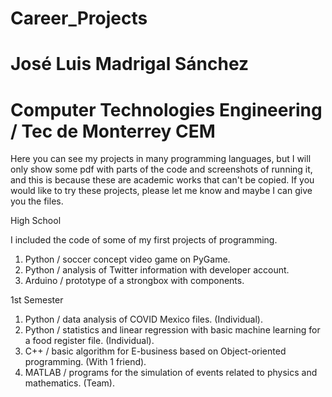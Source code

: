 # Career_Projects
# José Luis Madrigal Sánchez
# Computer Technologies Engineering / Tec de Monterrey CEM
Here you can see my projects in many programming languages, but I will only show some pdf with parts of the code and screenshots of running it, and this is because these are academic works that can't be copied. If you would like to try these projects, please let me know and maybe I can give you the files.

High School

I included the code of some of my first projects of programming.
1. Python / soccer concept video game on PyGame.
2. Python / analysis of Twitter information with developer account.
3. Arduino / prototype of a strongbox with components.

1st Semester

1. Python / data analysis of COVID Mexico files. (Individual).
2. Python / statistics and linear regression with basic machine learning for a food register file. (Individual).
2. C++ / basic algorithm for E-business based on Object-oriented programming. (With 1 friend).
3. MATLAB / programs for the simulation of events related to physics and mathematics. (Team). 
